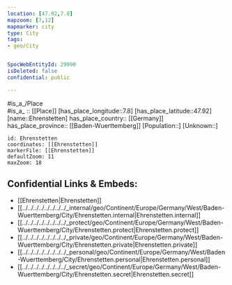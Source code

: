 ```yaml
---
location: [47.92,7.8] 
mapzoom: [7,12] 
mapmarker: city 
type: City
tags:
- geo/City


SpocWebEntityId: 29990
isDeleted: false
confidential: public

---
```

#is_a_/Place  
#is_a_ :: [[Place]] 
[has_place_longitude::7.8] 
[has_place_latitude::47.92] 
[name::Ehrenstetten] 
has_place_country:: [[Germany]]  
has_place_province:: [[Baden-Wuerttemberg]] 
[Population::] 
[Unknown::] 


```leaflet
id: Ehrenstetten
coordinates: [[Ehrenstetten]] 
markerFile: [[Ehrenstetten]] 
defaultZoom: 11 
maxZoom: 18
```


## Confidential Links & Embeds: 
- [[Ehrenstetten|Ehrenstetten]]  
- [[../../../../../../../../_internal/geo/Continent/Europe/Germany/West/Baden-Wuerttemberg/City/Ehrenstetten.internal|Ehrenstetten.internal]] 
- [[../../../../../../../../_protect/geo/Continent/Europe/Germany/West/Baden-Wuerttemberg/City/Ehrenstetten.protect|Ehrenstetten.protect]] 
- [[../../../../../../../../_private/geo/Continent/Europe/Germany/West/Baden-Wuerttemberg/City/Ehrenstetten.private|Ehrenstetten.private]] 
- [[../../../../../../../../_personal/geo/Continent/Europe/Germany/West/Baden-Wuerttemberg/City/Ehrenstetten.personal|Ehrenstetten.personal]] 
- [[../../../../../../../../_secret/geo/Continent/Europe/Germany/West/Baden-Wuerttemberg/City/Ehrenstetten.secret|Ehrenstetten.secret]] 
